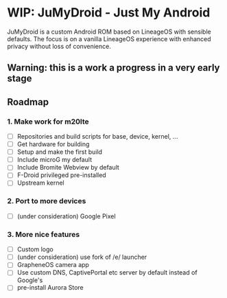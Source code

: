 
# WIP: JuMyDroid - Just My Android

JuMyDroid is a custom Android ROM based on LineageOS with sensible defaults.
The focus is on a vanilla LineageOS experience with enhanced privacy without loss of convenience.

## Warning: this is a work a progress in a very early stage

## Roadmap

### 1. Make work for m20lte

 - [ ] Repositories and build scripts for base, device, kernel, ...
 - [ ] Get hardware for building
 - [ ] Setup and make the first build
 - [ ] Include microG my default
 - [ ] Include Bromite Webview by default
 - [ ] F-Droid privileged pre-installed
 - [ ] Upstream kernel

### 2. Port to more devices

 - [ ] (under consideration) Google Pixel

### 3. More nice features

 - [ ] Custom logo
 - [ ] (under consideration) use fork of /e/ launcher
 - [ ] GrapheneOS camera app
 - [ ] Use custom DNS, CaptivePortal etc server by default instead of Google's
 - [ ] pre-install Aurora Store
